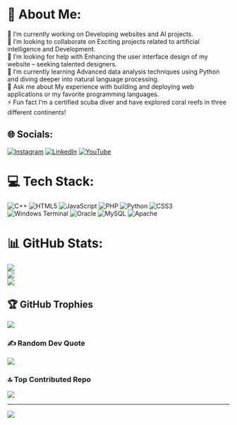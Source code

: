 # 💫 About Me:
🔭 I’m currently working on Developing websites and AI projects.<br>👯 I’m looking to collaborate on Exciting projects related to artificial intelligence and Development. <br>🤝 I’m looking for help with Enhancing the user interface design of my website – seeking talented designers. <br>🌱 I’m currently learning Advanced data analysis techniques using Python and diving deeper into natural language processing. <br>💬 Ask me about My experience with building and deploying web applications or my favorite programming languages. <br>⚡ Fun fact I'm a certified scuba diver and have explored coral reefs in three different continents!


## 🌐 Socials:
[![Instagram](https://img.shields.io/badge/Instagram-%23E4405F.svg?logo=Instagram&logoColor=white)](https://instagram.com/@arsalmehmood0333) [![LinkedIn](https://img.shields.io/badge/LinkedIn-%230077B5.svg?logo=linkedin&logoColor=white)](https://linkedin.com/in/@arsalmehmood) [![YouTube](https://img.shields.io/badge/YouTube-%23FF0000.svg?logo=YouTube&logoColor=white)](https://youtube.com/@@netshottech3305) 

# 💻 Tech Stack:
![C++](https://img.shields.io/badge/c++-%2300599C.svg?style=for-the-badge&logo=c%2B%2B&logoColor=white) ![HTML5](https://img.shields.io/badge/html5-%23E34F26.svg?style=for-the-badge&logo=html5&logoColor=white) ![JavaScript](https://img.shields.io/badge/javascript-%23323330.svg?style=for-the-badge&logo=javascript&logoColor=%23F7DF1E) ![PHP](https://img.shields.io/badge/php-%23777BB4.svg?style=for-the-badge&logo=php&logoColor=white) ![Python](https://img.shields.io/badge/python-3670A0?style=for-the-badge&logo=python&logoColor=ffdd54) ![CSS3](https://img.shields.io/badge/css3-%231572B6.svg?style=for-the-badge&logo=css3&logoColor=white) ![Windows Terminal](https://img.shields.io/badge/Windows%20Terminal-%234D4D4D.svg?style=for-the-badge&logo=windows-terminal&logoColor=white) ![Oracle](https://img.shields.io/badge/Oracle-F80000?style=for-the-badge&logo=oracle&logoColor=white) ![MySQL](https://img.shields.io/badge/mysql-%2300000f.svg?style=for-the-badge&logo=mysql&logoColor=white) ![Apache](https://img.shields.io/badge/apache-%23D42029.svg?style=for-the-badge&logo=apache&logoColor=white)
# 📊 GitHub Stats:
![](https://github-readme-stats.vercel.app/api?username=arsal-mehmood&theme=highcontrast&hide_border=true&include_all_commits=false&count_private=false)<br/>
![](https://github-readme-streak-stats.herokuapp.com/?user=arsal-mehmood&theme=highcontrast&hide_border=true)<br/>
![](https://github-readme-stats.vercel.app/api/top-langs/?username=arsal-mehmood&theme=highcontrast&hide_border=true&include_all_commits=false&count_private=false&layout=compact)

## 🏆 GitHub Trophies
![](https://github-profile-trophy.vercel.app/?username=arsal-mehmood&theme=oldie&no-frame=true&no-bg=true&margin-w=4)

### ✍️ Random Dev Quote
![](https://quotes-github-readme.vercel.app/api?type=vetical&theme=gruvbox)

### 🔝 Top Contributed Repo
![](https://github-contributor-stats.vercel.app/api?username=arsal-mehmood&limit=5&theme=apprentice&combine_all_yearly_contributions=true)

---
[![](https://visitcount.itsvg.in/api?id=arsal-mehmood&icon=2&color=12)](https://visitcount.itsvg.in)

<!-- Proudly created with GPRM ( https://gprm.itsvg.in ) -->
